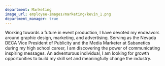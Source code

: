 ```yaml
---
department: Marketing
image_url: employee-images/marketing/kevin_1.png
department_manager: true
---
```

Working towards a future in event production, I have devoted my endeavors around graphic design, marketing, and advertising. Serving as the Nevada DECA Vice President of Publicity and the Media Marketer at Sabanetics during my high school career, I am discovering the power of communicating inspiring messages. An adventurous individual, I am looking for growth opportunities to build my skill set and meaningfully change the industry.
